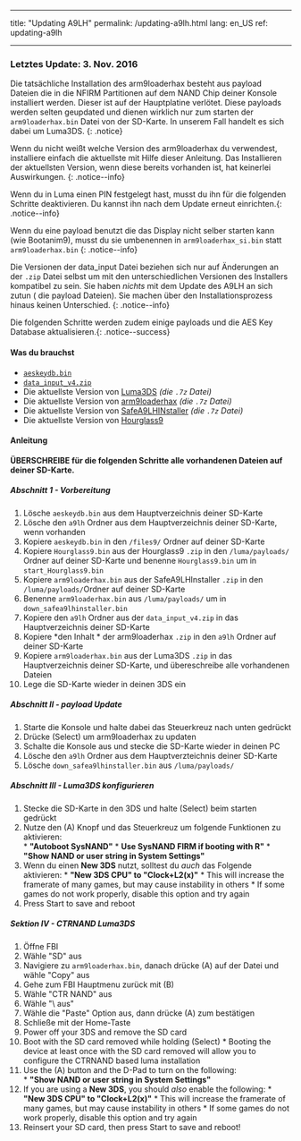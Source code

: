 * * *

title: "Updating A9LH" permalink: /updating-a9lh.html lang: en_US ref: updating-a9lh

* * *

### Letztes Update: 3. Nov. 2016

Die tatsächliche Installation des arm9loaderhax besteht aus payload Dateien die in die NFIRM Partitionen auf dem NAND Chip deiner Konsole installiert werden. Dieser ist auf der Hauptplatine verlötet. Diese payloads werden selten geupdated und dienen wirklich nur zum starten der `arm9loaderhax.bin` Datei von der SD-Karte. In unserem Fall handelt es sich dabei um Luma3DS. {: .notice}

Wenn du nicht weißt welche Version des arm9loaderhax du verwendest, installiere einfach die aktuellste mit Hilfe dieser Anleitung. Das Installieren der aktuellsten Version, wenn diese bereits vorhanden ist, hat keinerlei Auswirkungen. {: .notice--info}

Wenn du in Luma einen PIN festgelegt hast, musst du ihn für die folgenden Schritte deaktivieren. Du kannst ihn nach dem Update erneut einrichten.{: .notice--info}

Wenn du eine payload benutzt die das Display nicht selber starten kann (wie Bootanim9), musst du sie umbenennen in `arm9loaderhax_si.bin` statt `arm9loaderhax.bin` {: .notice--info}

Die Versionen der data_input Datei beziehen sich nur auf Änderungen an der `.zip` Datei selbst um mit den unterschiedlichen Versionen des Installers kompatibel zu sein. Sie haben *nichts* mit dem Update des A9LH an sich zutun ( die payload Dateien). Sie machen über den Installationsprozess hinaus keinen Unterschied. {: .notice--info}

Die folgenden Schritte werden zudem einige payloads und die AES Key Database aktualisieren.{: .notice--success}

#### Was du brauchst

* [`aeskeydb.bin`](magnet:?xt=urn:btih:18b3a17f78e2376e05feaa150749d9fd689b25dc&dn=aeskeydb.bin&tr=udp%3A%2F%2Ftracker.coppersurfer.tk%3A6969%2Fannounce&tr=udp%3A%2F%2Ftracker.opentrackr.org%3A1337%2Fannounce&tr=http%3A%2F%2Ftracker.opentrackr.org%3A1337%2Fannounce&tr=udp%3A%2F%2Fzer0day.ch%3A1337%2Fannounce&tr=udp%3A%2F%2Ftracker.leechers-paradise.org%3A6969%2Fannounce&tr=http%3A%2F%2Fexplodie.org%3A6969%2Fannounce&tr=udp%3A%2F%2Fexplodie.org%3A6969%2Fannounce&tr=udp%3A%2F%2F9.rarbg.com%3A2710%2Fannounce&tr=udp%3A%2F%2Fp4p.arenabg.com%3A1337%2Fannounce&tr=http%3A%2F%2Fp4p.arenabg.com%3A1337%2Fannounce&tr=udp%3A%2F%2Ftracker.aletorrenty.pl%3A2710%2Fannounce&tr=http%3A%2F%2Ftracker.aletorrenty.pl%3A2710%2Fannounce&tr=http%3A%2F%2Ftracker1.wasabii.com.tw%3A6969%2Fannounce&tr=http%3A%2F%2Ftracker.baravik.org%3A6970%2Fannounce&tr=http%3A%2F%2Ftracker.tfile.me%2Fannounce&tr=udp%3A%2F%2Ftorrent.gresille.org%3A80%2Fannounce&tr=http%3A%2F%2Ftorrent.gresille.org%2Fannounce&tr=udp%3A%2F%2Ftracker.yoshi210.com%3A6969%2Fannounce&tr=udp%3A%2F%2Ftracker.tiny-vps.com%3A6969%2Fannounce&tr=udp%3A%2F%2Ftracker.filetracker.pl%3A8089%2Fannounce)
* [`data_input_v4.zip`](magnet:?xt=urn:btih:00f03ff69b5961307303d5e4778a2f65a528bf2d&dn=data%5Finput%5Fv4.zip&tr=udp%3A%2F%2Ftracker.coppersurfer.tk%3A6969%2Fannounce&tr=udp%3A%2F%2Ftracker.opentrackr.org%3A1337%2Fannounce&tr=http%3A%2F%2Ftracker.opentrackr.org%3A1337%2Fannounce&tr=udp%3A%2F%2Fzer0day.ch%3A1337%2Fannounce&tr=udp%3A%2F%2Ftracker.leechers-paradise.org%3A6969%2Fannounce&tr=http%3A%2F%2Fexplodie.org%3A6969%2Fannounce&tr=udp%3A%2F%2Fexplodie.org%3A6969%2Fannounce&tr=udp%3A%2F%2F9.rarbg.com%3A2710%2Fannounce&tr=udp%3A%2F%2Fp4p.arenabg.com%3A1337%2Fannounce&tr=http%3A%2F%2Fp4p.arenabg.com%3A1337%2Fannounce&tr=udp%3A%2F%2Ftracker.aletorrenty.pl%3A2710%2Fannounce&tr=http%3A%2F%2Ftracker.aletorrenty.pl%3A2710%2Fannounce&tr=http%3A%2F%2Ftracker1.wasabii.com.tw%3A6969%2Fannounce&tr=http%3A%2F%2Ftracker.baravik.org%3A6970%2Fannounce&tr=http%3A%2F%2Ftracker.tfile.me%2Fannounce&tr=udp%3A%2F%2Ftorrent.gresille.org%3A80%2Fannounce&tr=http%3A%2F%2Ftorrent.gresille.org%2Fannounce&tr=udp%3A%2F%2Ftracker.yoshi210.com%3A6969%2Fannounce&tr=udp%3A%2F%2Ftracker.tiny-vps.com%3A6969%2Fannounce&tr=udp%3A%2F%2Ftracker.filetracker.pl%3A8089%2Fannounce)
* Die aktuellste Version von [Luma3DS](https://github.com/AuroraWright/Luma3DS/releases/latest) *(die `.7z` Datei)*
* Die aktuellste Version von [arm9loaderhax](https://github.com/AuroraWright/arm9loaderhax/releases/latest) *(die `.7z` Datei)*
* Die aktuellste Version von [SafeA9LHINstaller](https://github.com/AuroraWright/SafeA9LHInstaller/releases/latest) *(die `.7z` Datei)*
* Die aktuellste Version von [Hourglass9](https://github.com/d0k3/Hourglass9/releases/latest)

#### Anleitung

**ÜBERSCHREIBE für die folgenden Schritte alle vorhandenen Dateien auf deiner SD-Karte.**

##### Abschnitt 1 - Vorbereitung

  1. Lösche `aeskeydb.bin` aus dem Hauptverzeichnis deiner SD-Karte
  2. Lösche den `a9lh` Ordner aus dem Hauptverzeichnis deiner SD-Karte, wenn vorhanden
  3. Kopiere `aeskeydb.bin` in den `/files9/` Ordner auf deiner SD-Karte
  4. Kopiere `Hourglass9.bin` aus der Hourglass9 `.zip` in den `/luma/payloads/` Ordner auf deiner SD-Karte und benenne `Hourglass9.bin` um in `start_Hourglass9.bin`
  5. Kopiere `arm9loaderhax.bin` aus der SafeA9LHInstaller `.zip` in den `/luma/payloads/`Ordner auf deiner SD-Karte
  6. Benenne `arm9loaderhax.bin` aus `/luma/payloads/` um in `down_safea9lhinstaller.bin`
  7. Kopiere den `a9lh` Ordner aus der `data_input_v4.zip` in das Hauptverzeichnis deiner SD-Karte
  8. Kopiere *den Inhalt * der arm9loaderhax `.zip` in den `a9lh` Ordner auf deiner SD-Karte
  9. Kopiere `arm9loaderhax.bin` aus der Luma3DS `.zip` in das Hauptverzeichnis deiner SD-Karte, und übereschreibe alle vorhandenen Dateien
 10. Lege die SD-Karte wieder in deinen 3DS ein

##### Abschnitt II - payload Update

  1. Starte die Konsole und halte dabei das Steuerkreuz nach unten gedrückt
  2. Drücke (Select) um arm9loaderhax zu updaten
  3. Schalte die Konsole aus und stecke die SD-Karte wieder in deinen PC
  4. Lösche den `a9lh` Ordner aus dem Hauptverzteichnis deiner SD-Karte
  5. Lösche `down_safea9lhinstaller.bin` aus `/luma/payloads/`

##### Abschnitt III - Luma3DS konfigurieren

  1. Stecke die SD-Karte in den 3DS und halte (Select) beim starten gedrückt
  2. Nutze den (A) Knopf und das Steuerkreuz um folgende Funktionen zu aktivieren:  
    * **"Autoboot SysNAND"**
    * **Use SysNAND FIRM if booting with R"**
    * **"Show NAND or user string in System Settings"**
  3. Wenn du einen **New 3DS** nutzt, solltest du *auch* das Folgende aktivieren: 
    * **"New 3DS CPU" to "Clock+L2(x)"**
    * This will increase the framerate of many games, but may cause instability in others
    * If some games do not work properly, disable this option and try again
  4. Press Start to save and reboot

##### Sektion IV - CTRNAND Luma3DS

  1. Öffne FBI
  2. Wähle "SD" aus
  3. Navigiere zu `arm9loaderhax.bin`, danach drücke (A) auf der Datei und wähle "Copy" aus
  4. Gehe zum FBI Hauptmenu zurück mit (B)
  5. Wähle "CTR NAND" aus
  6. Wähle "\ aus<current directory>"
  7. Wähle die "Paste" Option aus, dann drücke (A) zum bestätigen
  8. Schließe mit der Home-Taste
  9. Power off your 3DS and remove the SD card
 10. Boot with the SD card removed while holding (Select) 
    * Booting the device at least once with the SD card removed will allow you to configure the CTRNAND based luma installation
 11. Use the (A) button and the D-Pad to turn on the following:  
    * **"Show NAND or user string in System Settings"**
 12. If you are using a **New 3DS**, you should *also* enable the following: 
    * **"New 3DS CPU" to "Clock+L2(x)"**
    * This will increase the framerate of many games, but may cause instability in others
    * If some games do not work properly, disable this option and try again
 13. Reinsert your SD card, then press Start to save and reboot!